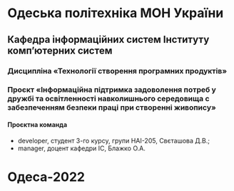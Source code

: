 # Одеська політехніка МОН України
## Кафедра інформаційних систем Інституту комп’ютерних систем
### Дисципліна «Технології створення програмних продуктів»
### Проєкт «Інформаційна підтримка задоволення потреб у дружбі та освітленності навколишнього середовища с забезпеченням безпеки праці при створенні живопису»
#### Проєктна команда
<ul>
    <li>developer, студент 3-го курсу, групи НАІ-205, Свєташова Д.В.;</li>
    <li>manager, доцент кафедри ІС, Блажко О.А.</li>
</ul>

# Одеса-2022
